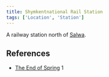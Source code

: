 ```yaml
---
title: Shymkentnational Rail Station
tags: ['Location', 'Station']
---
```

A railway station north of [Salwa](/_wiki/salwa.md).

## References
- [The End of Spring](/_wiki/the-end-of-spring.md) 1

